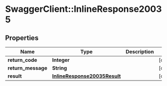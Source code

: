 # SwaggerClient::InlineResponse20035

## Properties
Name | Type | Description | Notes
------------ | ------------- | ------------- | -------------
**return_code** | **Integer** |  | [optional] 
**return_message** | **String** |  | [optional] 
**result** | [**InlineResponse20035Result**](InlineResponse20035Result.md) |  | [optional] 


